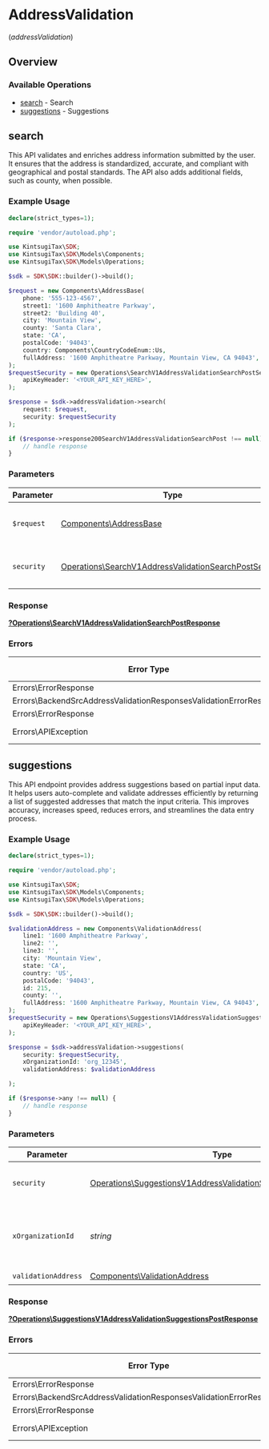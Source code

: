 # AddressValidation
(*addressValidation*)

## Overview

### Available Operations

* [search](#search) - Search
* [suggestions](#suggestions) - Suggestions

## search

This API validates and enriches address information
    submitted by the user. It ensures that the address is standardized, accurate,
    and compliant with geographical and postal standards.
    The API also adds additional fields, such as county, when possible.

### Example Usage

<!-- UsageSnippet language="php" operationID="search_v1_address_validation_search_post" method="post" path="/v1/address_validation/search" -->
```php
declare(strict_types=1);

require 'vendor/autoload.php';

use KintsugiTax\SDK;
use KintsugiTax\SDK\Models\Components;
use KintsugiTax\SDK\Models\Operations;

$sdk = SDK\SDK::builder()->build();

$request = new Components\AddressBase(
    phone: '555-123-4567',
    street1: '1600 Amphitheatre Parkway',
    street2: 'Building 40',
    city: 'Mountain View',
    county: 'Santa Clara',
    state: 'CA',
    postalCode: '94043',
    country: Components\CountryCodeEnum::Us,
    fullAddress: '1600 Amphitheatre Parkway, Mountain View, CA 94043',
);
$requestSecurity = new Operations\SearchV1AddressValidationSearchPostSecurity(
    apiKeyHeader: '<YOUR_API_KEY_HERE>',
);

$response = $sdk->addressValidation->search(
    request: $request,
    security: $requestSecurity
);

if ($response->response200SearchV1AddressValidationSearchPost !== null) {
    // handle response
}
```

### Parameters

| Parameter                                                                                                                        | Type                                                                                                                             | Required                                                                                                                         | Description                                                                                                                      |
| -------------------------------------------------------------------------------------------------------------------------------- | -------------------------------------------------------------------------------------------------------------------------------- | -------------------------------------------------------------------------------------------------------------------------------- | -------------------------------------------------------------------------------------------------------------------------------- |
| `$request`                                                                                                                       | [Components\AddressBase](../../Models/Components/AddressBase.md)                                                                 | :heavy_check_mark:                                                                                                               | The request object to use for the request.                                                                                       |
| `security`                                                                                                                       | [Operations\SearchV1AddressValidationSearchPostSecurity](../../Models/Operations/SearchV1AddressValidationSearchPostSecurity.md) | :heavy_check_mark:                                                                                                               | The security requirements to use for the request.                                                                                |

### Response

**[?Operations\SearchV1AddressValidationSearchPostResponse](../../Models/Operations/SearchV1AddressValidationSearchPostResponse.md)**

### Errors

| Error Type                                                         | Status Code                                                        | Content Type                                                       |
| ------------------------------------------------------------------ | ------------------------------------------------------------------ | ------------------------------------------------------------------ |
| Errors\ErrorResponse                                               | 401                                                                | application/json                                                   |
| Errors\BackendSrcAddressValidationResponsesValidationErrorResponse | 422                                                                | application/json                                                   |
| Errors\ErrorResponse                                               | 500                                                                | application/json                                                   |
| Errors\APIException                                                | 4XX, 5XX                                                           | \*/\*                                                              |

## suggestions

This API endpoint provides address suggestions based on
    partial input data. It helps users auto-complete and validate addresses efficiently
    by returning a list of suggested addresses that match the input criteria.
    This improves accuracy, increases speed, reduces errors,
    and streamlines the data entry process.

### Example Usage

<!-- UsageSnippet language="php" operationID="suggestions_v1_address_validation_suggestions_post" method="post" path="/v1/address_validation/suggestions" -->
```php
declare(strict_types=1);

require 'vendor/autoload.php';

use KintsugiTax\SDK;
use KintsugiTax\SDK\Models\Components;
use KintsugiTax\SDK\Models\Operations;

$sdk = SDK\SDK::builder()->build();

$validationAddress = new Components\ValidationAddress(
    line1: '1600 Amphitheatre Parkway',
    line2: '',
    line3: '',
    city: 'Mountain View',
    state: 'CA',
    country: 'US',
    postalCode: '94043',
    id: 215,
    county: '',
    fullAddress: '1600 Amphitheatre Parkway, Mountain View, CA 94043',
);
$requestSecurity = new Operations\SuggestionsV1AddressValidationSuggestionsPostSecurity(
    apiKeyHeader: '<YOUR_API_KEY_HERE>',
);

$response = $sdk->addressValidation->suggestions(
    security: $requestSecurity,
    xOrganizationId: 'org_12345',
    validationAddress: $validationAddress

);

if ($response->any !== null) {
    // handle response
}
```

### Parameters

| Parameter                                                                                                                                            | Type                                                                                                                                                 | Required                                                                                                                                             | Description                                                                                                                                          | Example                                                                                                                                              |
| ---------------------------------------------------------------------------------------------------------------------------------------------------- | ---------------------------------------------------------------------------------------------------------------------------------------------------- | ---------------------------------------------------------------------------------------------------------------------------------------------------- | ---------------------------------------------------------------------------------------------------------------------------------------------------- | ---------------------------------------------------------------------------------------------------------------------------------------------------- |
| `security`                                                                                                                                           | [Operations\SuggestionsV1AddressValidationSuggestionsPostSecurity](../../Models/Operations/SuggestionsV1AddressValidationSuggestionsPostSecurity.md) | :heavy_check_mark:                                                                                                                                   | The security requirements to use for the request.                                                                                                    |                                                                                                                                                      |
| `xOrganizationId`                                                                                                                                    | *string*                                                                                                                                             | :heavy_check_mark:                                                                                                                                   | The unique identifier for the organization making the request                                                                                        | org_12345                                                                                                                                            |
| `validationAddress`                                                                                                                                  | [Components\ValidationAddress](../../Models/Components/ValidationAddress.md)                                                                         | :heavy_check_mark:                                                                                                                                   | N/A                                                                                                                                                  |                                                                                                                                                      |

### Response

**[?Operations\SuggestionsV1AddressValidationSuggestionsPostResponse](../../Models/Operations/SuggestionsV1AddressValidationSuggestionsPostResponse.md)**

### Errors

| Error Type                                                         | Status Code                                                        | Content Type                                                       |
| ------------------------------------------------------------------ | ------------------------------------------------------------------ | ------------------------------------------------------------------ |
| Errors\ErrorResponse                                               | 401                                                                | application/json                                                   |
| Errors\BackendSrcAddressValidationResponsesValidationErrorResponse | 422                                                                | application/json                                                   |
| Errors\ErrorResponse                                               | 500                                                                | application/json                                                   |
| Errors\APIException                                                | 4XX, 5XX                                                           | \*/\*                                                              |